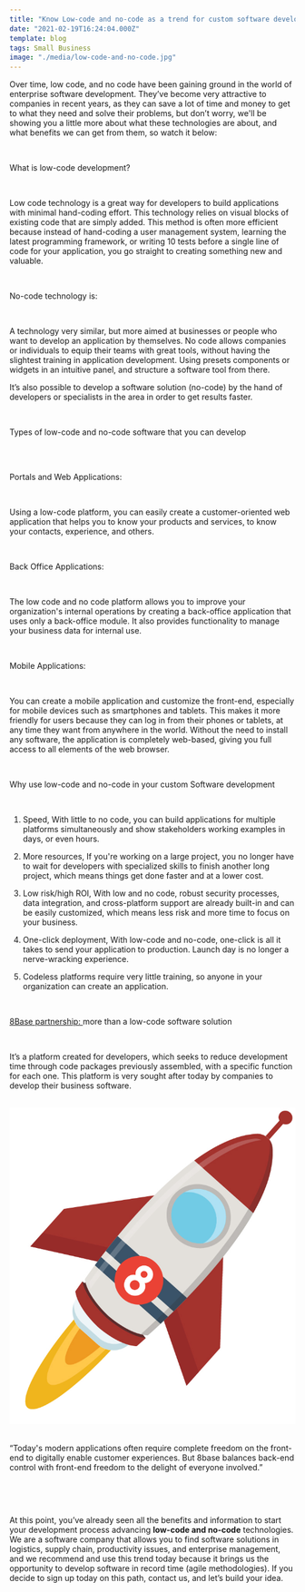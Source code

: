 ```yaml
---
title: "Know Low-code and no-code as a trend for custom software development in 2021"
date: "2021-02-19T16:24:04.000Z"
template: blog
tags: Small Business
image: "./media/low-code-and-no-code.jpg"
---
```


Over time, low code, and no code have been gaining ground in the world of enterprise software development. They’ve become very attractive to companies in recent years, as they can save a lot of time and money to get to what they need and solve their problems, but don’t worry, we'll be showing you a little more about what these technologies are about, and what benefits we can get from them, so watch it below: 

<Br>

<title-2>What is low-code development?</title-2>

<Br>

Low code technology is a great way for developers to build applications with minimal hand-coding effort. This technology relies on visual blocks of existing code that are simply added. This method is often more efficient because instead of hand-coding a user management system, learning the latest programming framework, or writing 10 tests before a single line of code for your application, you go straight to creating something new and valuable.

<Br>

<title-2>No-code technology is:</title-2>

<Br>

A technology very similar, but more aimed at businesses or people who want to develop an application by themselves. No code allows companies or individuals to equip their teams with great tools, without having the slightest training in application development. Using presets components or widgets in an intuitive panel, and structure a software tool from there.

It’s also possible to develop a software solution (no-code) by the hand of developers or specialists in the area in order to get results faster.

<Br>

<title-2>Types of low-code and no-code software that you can develop</title-2>

<Br>

<Br>

<title-3>Portals and Web Applications:</title-3>

<Br> 

Using a low-code platform, you can easily create a customer-oriented web application that helps you to know your products and services, to know your contacts, experience, and others. 

<Br>

<title-3>Back Office Applications:</title-3>

<Br>

The low code and no code platform allows you to improve your organization's internal operations by creating a back-office application that uses only a back-office module. It also provides functionality to manage your business data for internal use.

<Br>

<title-3>Mobile Applications:</title-3>

<Br>

You can create a mobile application and customize the front-end, especially for mobile devices such as smartphones and tablets. This makes it more friendly for users because they can log in from their phones or tablets, at any time they want from anywhere in the world.  Without the need to install any software, the application is completely web-based, giving you full access to all elements of the web browser.

<Br>

<title-2>Why use low-code and no-code in your custom Software development</title-2>

<Br>

1. Speed, With little to no code, you can build applications for multiple platforms simultaneously and show stakeholders working examples in days, or even hours.


2. More resources, If you're working on a large project, you no longer have to wait for developers with specialized skills to finish another long project, which means things get done faster and at a lower cost.


3. Low risk/high ROI, With low and no code, robust security processes, data integration, and cross-platform support are already built-in and can be easily customized, which means less risk and more time to focus on your business.


4. One-click deployment, With low-code and no-code, one-click is all it takes to send your application to production. Launch day is no longer a nerve-wracking experience.


5. Codeless platforms require very little training, so anyone in your organization can create an application.  

<Br>

<title-2><a target="_blank" href="https://www.8base.com/">  8Base partnership: </a> more than a low-code software solution</title-2>

<Br>

It’s a platform created for developers, which seeks to reduce development time through code packages previously assembled, with a specific function for each one. This platform is very sought after today by companies to develop their business software.

<Br>

<center>

<img src="./media/Mesa de trabajo 1-100.jpg">

</center>

<Br>

<block-quote>“Today's modern applications often require complete freedom on the front-end to digitally enable customer experiences. But 8base balances back-end control with front-end freedom to the delight of everyone involved.”</block-quote>

<Br>

<youtube-video id="naxrGgI1A_o"></youtube-video>

<Br>

At this point, you’ve already seen all the benefits and information to start your development process advancing **low-code and no-code** technologies. We are a software company that allows you to find software solutions in logistics, supply chain, productivity issues, and enterprise management, and we recommend and use this trend today because it brings us the opportunity to develop software in record time (agile methodologies). If you decide to sign up today on this path, contact us, and let’s build your idea. 
